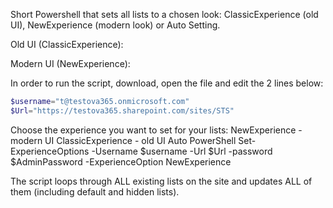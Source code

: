 Short Powershell that sets all lists to a chosen look: ClassicExperience (old UI), NewExperience (modern look) or Auto Setting.

 

Old UI (ClassicExperience):



Modern UI (NewExperience):



 

 

 

In order to run the script, download, open the file and edit the 2 lines below:

```PowerShell
$username="t@testova365.onmicrosoft.com" 
$Url="https://testova365.sharepoint.com/sites/STS"
``` 
Choose the experience you want to set for your lists:
NewExperience - modern UI
ClassicExperience - old UI
Auto
PowerShell
Set-ExperienceOptions -Username $username -Url $Url -password $AdminPassword -ExperienceOption  NewExperience
 
The script loops through ALL existing lists on the site and updates ALL of them (including default and hidden lists). 
 
